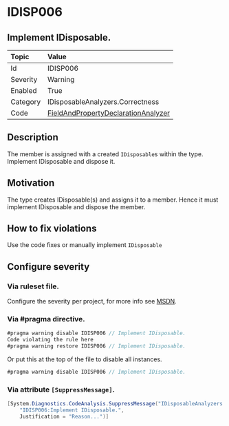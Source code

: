 # IDISP006
## Implement IDisposable.

| Topic    | Value
| :--      | :-- |
| Id       | IDISP006
| Severity | Warning
| Enabled  | True
| Category | IDisposableAnalyzers.Correctness
| Code     | [FieldAndPropertyDeclarationAnalyzer]([FieldAndPropertyDeclarationAnalyzer](https://github.com/DotNetAnalyzers/IDisposableAnalyzers/blob/master/IDisposableAnalyzers/Analyzers/FieldAndPropertyDeclarationAnalyzer.cs))

## Description

The member is assigned with a created `IDisposable`s within the type. Implement IDisposable and dispose it.

## Motivation

The type creates IDisposable(s) and assigns it to a member. Hence it must implement IDisposable and dispose the member.

## How to fix violations

Use the code fixes or manually implement `IDisposable`

<!-- start generated config severity -->
## Configure severity

### Via ruleset file.

Configure the severity per project, for more info see [MSDN](https://msdn.microsoft.com/en-us/library/dd264949.aspx).

### Via #pragma directive.
```C#
#pragma warning disable IDISP006 // Implement IDisposable.
Code violating the rule here
#pragma warning restore IDISP006 // Implement IDisposable.
```

Or put this at the top of the file to disable all instances.
```C#
#pragma warning disable IDISP006 // Implement IDisposable.
```

### Via attribute `[SuppressMessage]`.

```C#
[System.Diagnostics.CodeAnalysis.SuppressMessage("IDisposableAnalyzers.Correctness", 
    "IDISP006:Implement IDisposable.", 
    Justification = "Reason...")]
```
<!-- end generated config severity -->